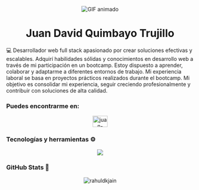 
<p align="center">
  <img src="https://media.giphy.com/media/v1.Y2lkPTc5MGI3NjExcHRhdDRub2tncGdodm03dHBuM3c3ZWxxNzNkczI4M2ZwajBrNGFjMyZlcD12MV9pbnRlcm5hbF9naWZfYnlfaWQmY3Q9Zw/j8Y5LDsVpSxJVmgxrS/giphy.gif" alt="GIF animado">
</p>

 <h1 align="center">Juan David Quimbayo Trujillo</h1>



💻 Desarrollador web full stack apasionado por crear soluciones efectivas y escalables. Adquirí habilidades sólidas y conocimientos en desarrollo web a través de mi participación en un bootcamp. Estoy dispuesto a aprender, colaborar y adaptarme a diferentes entornos de trabajo. Mi experiencia laboral se basa en proyectos prácticos realizados durante el bootcamp. Mi objetivo es consolidar mi experiencia, seguir creciendo profesionalmente y contribuir con soluciones de alta calidad.

### **Puedes encontrarme en:**

<p align="center">
<a href="https://linkedin.com/in/juan-trujillo-64bbba174/" target="blank"><img align="center" src="https://skillicons.dev/icons?i=linkedin" alt="juan-trujillo" height="30" width="40" /></a>

### **Tecnologías y herramientas** ⚙️ 

<p align="center">
  <a href="https://skillicons.dev">
    <img src="https://skillicons.dev/icons?i=html,css,js,react,redux,nextjs,nodejs,postgres" />
  </a>
</p>

### GitHub Stats 🚀

<p align="center"> <img src=https://github-readme-stats.vercel.app/api?username=Juan9999k&show_icons=true alt=rahuldkjain /> </p>

